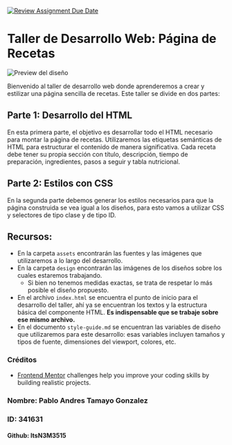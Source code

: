 [![Review Assignment Due Date](https://classroom.github.com/assets/deadline-readme-button-22041afd0340ce965d47ae6ef1cefeee28c7c493a6346c4f15d667ab976d596c.svg)](https://classroom.github.com/a/Byz-5WQa)
# Taller de Desarrollo Web: Página de Recetas

![Preview del diseño](./design/desktop-preview.jpg)


Bienvenido al taller de desarrollo web donde aprenderemos a crear y estilizar una página sencilla de recetas. Este taller se divide en dos partes:

## Parte 1: Desarrollo del HTML
En esta primera parte, el objetivo es desarrollar todo el HTML necesario para montar la página de recetas. Utilizaremos las etiquetas semánticas de HTML para estructurar el contenido de manera significativa. Cada receta debe tener su propia sección con título, descripción, tiempo de preparación, ingredientes, pasos a seguir y tabla nutricional.

## Parte 2: Estilos con CSS
En la segunda parte debemos generar los estilos necesarios para que la página construida se vea igual a los diseños, para esto vamos a utilizar CSS y selectores de tipo clase y de tipo ID.


## Recursos:
- En la carpeta `assets` encontrarán las fuentes y las imágenes que utilizaremos a lo largo del desarrollo.
- En la carpeta `design` encontrarán las imágenes de los diseños sobre los cuales estaremos trabajando.
   - Si bien no tenemos medidas exactas, se trata de respetar lo más posible el diseño propuesto.
- En el archivo `index.html` se encuentra el punto de inicio para el desarrollo del taller, ahí ya se encuentran los textos y la estructura básica del componente HTML. **Es indispensable que se trabaje sobre ese mismo archivo.**
- En el documento `style-guide.md` se encuentran las variables de diseño que utilizaremos para este desarrollo: esas variables incluyen tamaños y tipos de fuente, dimensiones del viewport, colores, etc.

### Créditos
- [Frontend Mentor](https://www.frontendmentor.io) challenges help you improve your coding skills by building realistic projects.

### Nombre: Pablo Andres Tamayo Gonzalez
### ID: 341631
#### Github: ItsN3M3515
